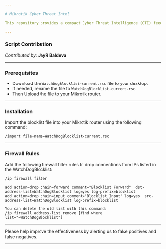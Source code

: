 ```yaml
---

# Mikrotik Cyber Threat Intel

This repository provides a compact Cyber Threat Intelligence (CTI) feed for Mikrotik routers in RSC format. Powered by AI/ML reinforcement learning, it delivers a minimal list of malicious IP addresses that blocks 60–70% of attacks. The small size ensures compatibility with most Mikrotik models and uses minimal CPU resources, making it an efficient security solution for your network. This is "Security for the 99%"

---
```


### Script Contribution

*Contributed by:* **JayR Baldeva**

---

### Prerequisites

- Download the `WatchDogBlocklist-current.rsc` file to your desktop.
- If needed, rename the file to `WatchDogBlocklist-current.rsc`.
- Then Upload the file to your Mikrotik router.

---

### Installation

Import the blocklist file into your Mikrotik router using the following command:

```shell
/import file-name=WatchDogBlocklist-current.rsc
```

---

### Firewall Rules

Add the following firewall filter rules to drop connections from IPs listed in the WatchDogBlocklist:

```plaintext
/ip firewall filter

add action=drop chain=forward comment="Blocklist Forward"  dst-address-list=WatchDogBlocklist log=yes log-prefix=blocklist
add action=drop chain=input comment="Blocklist Input" log=yes  src-address-list=WatchDogBlocklist log-prefix=blocklist
```


```plaintext
You can delete the old list with this command: 
/ip firewall address-list remove [find where list="=WatchDogBlocklist"]
```
---

Please help improve the effectiveness by alerting us to false positives and false negatives.

---



